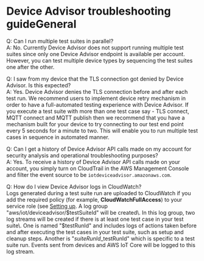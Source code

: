 # Device Advisor troubleshooting guide<a name="device-advisor-troubleshooting"></a>General

Q: Can I run multiple test suites in parallel?  
A: No\. Currently Device Advisor does not support running multiple test suites since only one Device Advisor endpoint is available per account\. However, you can test multiple device types by sequencing the test suites one after the other\.

Q: I saw from my device that the TLS connection got denied by Device Advisor\. Is this expected?  
A: Yes\. Device Advisor denies the TLS connection before and after each test run\. We recommend users to implement device retry mechanism in order to have a full\-automated testing experience with Device Advisor\. If you execute a test suite with more than one test case say \- TLS connect, MQTT connect and MQTT publish then we recommend that you have a mechanism built for your device to try connecting to our test end point every 5 seconds for a minute to two\. This will enable you to run multiple test cases in sequence in automated manner\.

Q: Can I get a history of Device Advisor API calls made on my account for security analysis and operational troubleshooting purposes?   
A: Yes\. To receive a history of Device Advisor API calls made on your account, you simply turn on CloudTrail in the AWS Management Console and filter the event source to be `iotdeviceadvisor.amazonaws.com`\.

Q: How do I view Device Advisor logs in CloudWatch?  
Logs generated during a test suite run are uploaded to CloudWatch if you add the required policy \(for example, **CloudWatchFullAccess**\) to your service role \(see [Setting up](device-advisor-setting-up.md#device-advisor-setting-up.title)\. A log group "aws/iot/deviceadvisor/$testSuiteId" will be created\. In this log group, two log streams will be created if there is at least  one test case in your test suite\. One is named "$testRunId" and includes logs of actions taken before and after executing the test cases in your test suite, such as setup and cleanup steps\. Another is "$suiteRunId\_$testRunId" which is specific to a test suite run\. Events sent from devices and AWS IoT Core will be logged to this log stream\.